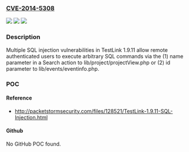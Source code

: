 ### [CVE-2014-5308](https://cve.mitre.org/cgi-bin/cvename.cgi?name=CVE-2014-5308)
![](https://img.shields.io/static/v1?label=Product&message=n%2Fa&color=blue)
![](https://img.shields.io/static/v1?label=Version&message=n%2Fa&color=blue)
![](https://img.shields.io/static/v1?label=Vulnerability&message=n%2Fa&color=brighgreen)

### Description

Multiple SQL injection vulnerabilities in TestLink 1.9.11 allow remote authenticated users to execute arbitrary SQL commands via the (1) name parameter in a Search action to lib/project/projectView.php or (2) id parameter to lib/events/eventinfo.php.

### POC

#### Reference
- http://packetstormsecurity.com/files/128521/TestLink-1.9.11-SQL-Injection.html

#### Github
No GitHub POC found.

